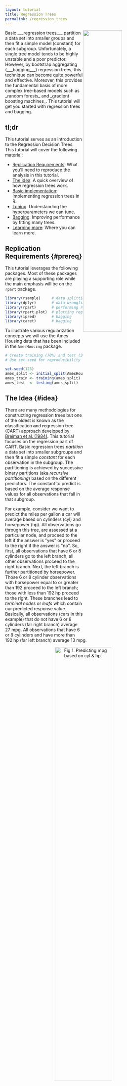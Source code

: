 ```yaml
---
layout: tutorial
title: Regression Trees
permalink: /regression_trees
---
```


<img src="/public/images/analytics/regression_trees/iris.png"  style="float:right; margin: 0px 0px 0px 0px; width: 50%; height: 50%;" />
Basic ___regression trees___ partition a data set into smaller groups and then fit a simple model (constant) for each subgroup. Unfortunately, a single tree model tends to be highly unstable and a poor predictor.  However, by  bootstrap aggregating (___bagging___) regression trees, this technique can become quite powerful and effective.  Moreover, this provides the fundamental basis of more complex tree-based models such as _random forests_ and _gradient boosting machines_. This tutorial will get you started with regression trees and bagging.


## tl;dr

This tutorial serves as an introduction to the Regression Decision Trees.  This tutorial will cover the following material:

* [Replication Requirements](#prereq): What you’ll need to reproduce the analysis in this tutorial.
* [The idea](#idea): A quick overview of how regression trees work.
* [Basic implementation](#basic): Implementing regression trees in R.
* [Tuning](#tune): Understanding the hyperparameters we can tune.
* [Bagging](#bag): Improving performance by fitting many trees.
* [Learning more](#learn): Where you can learn more.


## Replication Requirements {#prereq}

This tutorial leverages the following packages. Most of these packages are playing a supporting role while the main emphasis will be on the `rpart` package.


```r
library(rsample)     # data splitting 
library(dplyr)       # data wrangling
library(rpart)       # performing regression trees
library(rpart.plot)  # plotting regression trees
library(ipred)       # bagging
library(caret)       # bagging
```

To illustrate various regularization concepts we will use the Ames Housing data that has been included in the `AmesHousing` package.


```r
# Create training (70%) and test (30%) sets for the AmesHousing::make_ames() data.
# Use set.seed for reproducibility

set.seed(123)
ames_split <- initial_split(AmesHousing::make_ames(), prop = .7)
ames_train <- training(ames_split)
ames_test  <- testing(ames_split)
```


## The Idea {#idea}

There are many methodologies for constructing regression trees but one of the oldest is known as the **c**lassification **a**nd **r**egression **t**ree (CART) approach developed by [Breiman et al. (1984)](https://www.amazon.com/Classification-Regression-Wadsworth-Statistics-Probability/dp/0412048418).  This tutorial focuses on the regression part of CART.  Basic regression trees _partition_ a data set into smaller subgroups and then fit a simple _constant_ for each observation in the subgroup.  The partitioning is achieved by successive binary partitions (aka _recursive partitioning_) based on the different predictors. The constant to predict is based on the average response values for all observations that fall in that subgroup. 

For example, consider we want to predict the miles per gallon a car will average based on cylinders (cyl) and horsepower (hp). All observations go through this tree, are assessed at a particular node, and proceed to the left if the answer is "yes" or proceed to the right if the answer is "no".  So, first, all observations that have 6 or 8 cylinders go to the left branch, all other observations proceed to the right branch.  Next, the left branch is further partitioned by horsepower.  Those 6 or 8 cylinder observations with horsepower equal to or greater than 192 proceed to the left branch; those with less than 192 hp proceed to the right.  These branches lead to _terminal nodes_ or _leafs_ which contain our predicted response value.  Basically, all observations (cars in this example) that do not have 6 or 8 cylinders (far right branch) average 27 mpg.  All observations that have 6 or 8 cylinders and have more than 192 hp (far left branch) average 13 mpg.

<div class="figure" style="text-align: center">
<img src="/public/images/analytics/regression_trees/ex_regression_tree.png" alt="Fig 1. Predicting mpg based on cyl &amp; hp." width="60%" height="60%" />
<p class="caption">Fig 1. Predicting mpg based on cyl & hp.</p>
</div>
<br>

This simple example can be generalized to state we have a continuous response variable $$Y$$ and two inputs $$X_1$$ and $$X_2$$.  The recursive partitioning results in three regions ($$R_1, R_2, R_3$$) where the model predicts *Y* with a constant $c_m$ for region $$R_m$$:

$$ \hat f(X) = \sum^3_{m=1} c_mI{(X_1, X_2) \in R_m}  \tag{1}$$

However, an important question remains of how to grow a regression tree.

### Deciding on splits

First, its important to realize the partitioning of variables are done in a top-down, _greedy_ fashion.  This just means that a partition performed earlier in the tree will not change based on later partitions.  But how are these partions made?  The model begins with the entire data set, *S*, and searches every distinct value of every input variable to find the predictor and split value that partitions the data into two regions ($$R_1$$ and $$R_2$$) such that the overall sums of squares error are minimized:

$$\texttt{minimize} \bigg\{ SSE = \sum_{i \in R_1}(y_i - c_1)^2 + \sum_{i \in R_2}(y_i - c_2)^2 \bigg\}\tag{2}$$

Having found the best split, we partition the data into the two resulting regions and repeat the splitting process on each of the two regions.  This process is continued until some stopping criterion is reached.  What results is, typically, a very deep, complex tree that may produce good predictions on the training set, but is likely to overfit the data, leading to poor performance on unseen data.  

For example, using the well-known [Boston housing data set](http://lib.stat.cmu.edu/datasets/boston), I create three decision trees based on three different samples of the data.  You can see that the first few partitions are fairly similar at the top of each tree; however, they tend to differ substantially closer to the terminal nodes. These deeper nodes tend to overfit to specific attributes of the sample data; consequently, slightly different samples will result in highly variable estimate/predicted values in the terminal nodes.  By pruning these lower level decision nodes, we can introduce a little bit of bias in our model that help to stabilize predictions and will tend to generalize better to new, unseen data.

<div class="figure" style="text-align: center">
<img src="/public/images/analytics/regression_trees/tree-variance-1.svg" alt="Fig 2. Three decision trees based on slightly different samples."  />
<p class="caption">Fig 2. Three decision trees based on slightly different samples.</p>
</div>


### Cost complexity criterion

There is often a balance to be achieved in the depth and complexity of the tree to optimize predictive performance on some unseen data. To find this balance, we typically grow a very large tree as defined in the previous section and then prune it back to find an *optimal subtree*.  We find the optimal subtree by using a *cost complexity parameter* ($$\alpha$$) that penalizes our objective function in Eq. 2 for the number of terminal nodes of the tree (*T*) as in Eq. 3.  

$$ \texttt{minimize} \big\{ SSE + \alpha \vert T \vert \big\}  \tag{3}$$

For a given value of $$\alpha$$, we find the smallest pruned tree that has the lowest penalized error.  If you are familiar with [regularized regression](http://uc-r.github.io/regularized_regression), you will realize the close association to the [lasso $$L_2$$ norm penalty](http://uc-r.github.io/regularized_regression#lasso).  As with these regularization methods, smaller penalties tend to produce more complex models, which result in larger trees.  Whereas larger penalties result in much smaller trees.  Consequently, as a tree grows larger, the reduction in the SSE must be greater than the cost complexity penalty. Typically, we evaluate multiple models across a spectrum of $$\alpha$$ and use cross-validation to identify the optimal $$\alpha$$ and, therefore, the optimal subtree.  


### Strengths and weaknesses

There are several ___advantages___ to regression trees:

* They are very interpretable.
* Making predictions is fast (no complicated calculations, just looking up constants in the tree).
* It’s easy to understand what variables are important in making the prediction. The internal nodes (splits) are those variables that most largely reduced the SSE.
* If some data is missing, we might not be able to go all the way down the tree to a leaf, but we can still make a prediction by averaging all the leaves in the sub-tree we do reach.
* The model provides a non-linear "jagged" response, so it can work when the true regression surface is not smooth. If it is smooth, though, the piecewise-constant surface can approximate it arbitrarily closely (with enough leaves).
* There are fast, reliable algorithms to learn these trees.

But there are also some significant ___weaknesses___:

* Single regression trees have high variance, resulting in unstable predictions (an alternative subsample of training data can significantly change the terminal nodes).
* Due to the high variance single regression trees have poor predictive accuracy.



## Basic Implementation {#basic}

We can fit a regression tree using `rpart` and then visualize it using `rpart.plot`. The fitting process and the visual output of regression trees and classification trees are very similar.  Both use the formula method for expressing the model (similar to `lm`).  However, when fitting a regression tree, we need to set `method = "anova"`. By default, `rpart` will make an intelligent guess as to what the method value should be based on the data type of your response column, but it's recommened that you explictly set the method for reproducibility reasons (since the auto-guesser may change in the future).


```r
m1 <- rpart(
  formula = Sale_Price ~ .,
  data    = ames_train,
  method  = "anova"
  )
```

Once we've fit our model we can take a peak at the `m1` output. This just explains steps of the splits.  For example, we start with 2051 observations at the root node (very beginning) and the first variable we split on (the first variable that optimizes a reduction in SSE) is `Overall_Qual`. We see that at the first node all observations with `Overall_Qual=Very_Poor,Poor,Fair,Below_Average,Average,Above_Average,Good` go to the 2nd (`2)`) branch.  The total number of observations that follow this branch (1699), their average sales price (156147.10) and SSE (4.001092e+12) are listed.  If you look for the 3rd branch (`3)`) you will see that 352 observations with `Overall_Qual=Very_Good,Excellent,Very_Excellent` follow this branch and their average sales prices is 304571.10 and the SEE in this region is 2.874510e+12.  Basically, this is telling us the most important variable that has the largest reduction in SEE initially is `Overall_Qual` with those homes on the upper end of the quality spectrum having almost double the average sales price.


```r
m1
## n= 2051 
## 
## node), split, n, deviance, yval
##       * denotes terminal node
## 
##  1) root 2051 1.329920e+13 181620.20  
##    2) Overall_Qual=Very_Poor,Poor,Fair,Below_Average,Average,Above_Average,Good 1699 4.001092e+12 156147.10  
##      4) Neighborhood=North_Ames,Old_Town,Edwards,Sawyer,Mitchell,Brookside,Iowa_DOT_and_Rail_Road,South_and_West_of_Iowa_State_University,Meadow_Village,Briardale,Northpark_Villa,Blueste 1000 1.298629e+12 131787.90  
##        8) Overall_Qual=Very_Poor,Poor,Fair,Below_Average 195 1.733699e+11  98238.33 *
##        9) Overall_Qual=Average,Above_Average,Good 805 8.526051e+11 139914.80  
##         18) First_Flr_SF< 1150.5 553 3.023384e+11 129936.80 *
##         19) First_Flr_SF>=1150.5 252 3.743907e+11 161810.90 *
##      5) Neighborhood=College_Creek,Somerset,Northridge_Heights,Gilbert,Northwest_Ames,Sawyer_West,Crawford,Timberland,Northridge,Stone_Brook,Clear_Creek,Bloomington_Heights,Veenker,Green_Hills 699 1.260199e+12 190995.90  
##       10) Gr_Liv_Area< 1477.5 300 2.472611e+11 164045.20 *
##       11) Gr_Liv_Area>=1477.5 399 6.311990e+11 211259.60  
##         22) Total_Bsmt_SF< 1004.5 232 1.640427e+11 192946.30 *
##         23) Total_Bsmt_SF>=1004.5 167 2.812570e+11 236700.80 *
##    3) Overall_Qual=Very_Good,Excellent,Very_Excellent 352 2.874510e+12 304571.10  
##      6) Overall_Qual=Very_Good 254 8.855113e+11 273369.50  
##       12) Gr_Liv_Area< 1959.5 155 3.256677e+11 247662.30 *
##       13) Gr_Liv_Area>=1959.5 99 2.970338e+11 313618.30 *
##      7) Overall_Qual=Excellent,Very_Excellent 98 1.100817e+12 385440.30  
##       14) Gr_Liv_Area< 1990 42 7.880164e+10 325358.30 *
##       15) Gr_Liv_Area>=1990 56 7.566917e+11 430501.80  
##         30) Neighborhood=College_Creek,Edwards,Timberland,Veenker 8 1.153051e+11 281887.50 *
##         31) Neighborhood=Old_Town,Somerset,Northridge_Heights,Northridge,Stone_Brook 48 4.352486e+11 455270.80  
##           62) Total_Bsmt_SF< 1433 12 3.143066e+10 360094.20 *
##           63) Total_Bsmt_SF>=1433 36 2.588806e+11 486996.40 *
```

We can visualize our model with `rpart.plot`.  `rpart.plot` has many plotting options, which we'll leave to the reader to explore.  However, in the default print it will show the percentage of data that fall to that node and the average sales price for that branch. One thing you may notice is that this tree contains 11 internal nodes resulting in 12 terminal nodes.  Basically, this tree is partitioning on 11 variables to produce its model.  However, there are 80 variables in `ames_train`.  So what happened?


```r
rpart.plot(m1)
```

<img src="/public/images/analytics/regression_trees/m1-plot-1.svg" style="display: block; margin: auto;" />

Behind the scenes `rpart` is automatically applying a range of cost complexity ($$\alpha$$ values to prune the tree.  To compare the error for each $$\alpha$$ value, `rpart` performs a 10-fold cross validation so that the error associated with a given $$\alpha$$ value is computed on the hold-out validation data.  In this example we find diminishing returns after 12 terminal nodes as illustrated below (y-axis is cross validation error, lower x-axis is cost complexity ($$\alpha$$) value, upper x-axis is the number of terminal nodes (tree size = $$\vert T \vert$$).  You may also notice the dashed line which goes through the point $$\vert T \vert = 9$$.  Breiman et al. (1984) suggested that in actual practice, its common to instead use the smallest tree within 1 standard deviation of the minimum cross validation error (aka the 1-SE rule).  Thus, we could use a tree with 9 terminal nodes and reasonably expect to experience similar results within a small margin of error.


```r
plotcp(m1)
```

<img src="/public/images/analytics/regression_trees/cp-plot-1.svg" style="display: block; margin: auto;" />

To illustrate the point of selecting a tree with 12 terminal nodes (or 9 if you go by the 1-SE rule), we can force `rpart` to generate a full tree by using `cp = 0` (no penalty results in a fully grown tree).  We can see that after 12 terminal nodes, we see diminishing returns in error reduction as the tree grows deeper.  Thus, we can signifcantly prune our tree and still achieve minimal expected error.


```r
m2 <- rpart(
    formula = Sale_Price ~ .,
    data    = ames_train,
    method  = "anova", 
    control = list(cp = 0, xval = 10)
)

plotcp(m2)
abline(v = 12, lty = "dashed")
```

<img src="/public/images/analytics/regression_trees/cp-plot2-1.svg" style="display: block; margin: auto;" />

So, by default, `rpart` is performing some automated tuning, with an optimal subtree of 11 splits, 12 terminal nodes, and a cross-validated error of 0.272 (note that this error is equivalent to the PRESS statistic but not the MSE). However, we can perform additional tuning to try improve model performance.


```r
m1$cptable
##            CP nsplit rel error    xerror       xstd
## 1  0.48300624      0 1.0000000 1.0004123 0.05764633
## 2  0.10844747      1 0.5169938 0.5188332 0.02907560
## 3  0.06678458      2 0.4085463 0.4136749 0.02843093
## 4  0.02870391      3 0.3417617 0.3618029 0.02186470
## 5  0.02050153      4 0.3130578 0.3349580 0.02155188
## 6  0.01995037      5 0.2925563 0.3241575 0.02156428
## 7  0.01976132      6 0.2726059 0.3190329 0.02136868
## 8  0.01550003      7 0.2528446 0.3005101 0.02241178
## 9  0.01397824      8 0.2373446 0.2869891 0.02007437
## 10 0.01322455      9 0.2233663 0.2851092 0.02014241
## 11 0.01089820     10 0.2101418 0.2710749 0.02039695
## 12 0.01000000     11 0.1992436 0.2721490 0.02103969
```


## Tuning {#tune}

In addition to the cost complexity ($$\alpha$$) parameter, it is also common to tune:

- `minsplit`: the minimum number of data points required to attempt a split before it is forced to create a terminal node.  The default is 20.  Making this smaller allows for terminal nodes that may contain only a handful of observations to create the predicted value.
- `maxdepth`: the maximum number of internal nodes between the root node and the terminal nodes.  The default is 30, which is quite liberal and allows for fairly large trees to be built.

`rpart` uses a special `control` argument where we provide a list of hyperparameter values.  For example, if we wanted to assess a model with `minsplit` = 10 and `maxdepth` = 12, we could execute the following:


```r
m3 <- rpart(
    formula = Sale_Price ~ .,
    data    = ames_train,
    method  = "anova", 
    control = list(minsplit = 10, maxdepth = 12, xval = 10)
)

m3$cptable
##            CP nsplit rel error    xerror       xstd
## 1  0.48300624      0 1.0000000 1.0004637 0.05762992
## 2  0.10844747      1 0.5169938 0.5178889 0.02902537
## 3  0.06678458      2 0.4085463 0.4127568 0.02836546
## 4  0.02870391      3 0.3417617 0.3564832 0.02166543
## 5  0.02050153      4 0.3130578 0.3271474 0.02133529
## 6  0.01995037      5 0.2925563 0.3222644 0.02255183
## 7  0.01976132      6 0.2726059 0.3167303 0.02269857
## 8  0.01550003      7 0.2528446 0.2906408 0.02162499
## 9  0.01397824      8 0.2373446 0.2800182 0.01933483
## 10 0.01322455      9 0.2233663 0.2687669 0.01843276
## 11 0.01089820     10 0.2101418 0.2568655 0.01851229
## 12 0.01000000     11 0.1992436 0.2587193 0.01859675
```

Although useful, this approach requires you to manually assess multiple models.  Rather, we can perform a grid search to automatically search across a range of differently tuned models to identify the optimal hyerparameter setting.

To perform a grid search we first create our hyperparameter grid.  In this example, I search a range of `minsplit` from 5-20 and vary `maxdepth` from 8-15 (since our original model found an optimal depth of 12).  What results is 128 different combinations, which requires 128 different models.


```r
hyper_grid <- expand.grid(
  minsplit = seq(5, 20, 1),
  maxdepth = seq(8, 15, 1)
)

head(hyper_grid)
##   minsplit maxdepth
## 1        5        8
## 2        6        8
## 3        7        8
## 4        8        8
## 5        9        8
## 6       10        8

# total number of combinations
nrow(hyper_grid)
## [1] 128
```

To automate the modeling we simply set up a `for` loop and iterate through each `minsplit` and `maxdepth` combination. We save each model into its own list item.


```r
models <- list()

for (i in 1:nrow(hyper_grid)) {
  
  # get minsplit, maxdepth values at row i
  minsplit <- hyper_grid$minsplit[i]
  maxdepth <- hyper_grid$maxdepth[i]

  # train a model and store in the list
  models[[i]] <- rpart(
    formula = Sale_Price ~ .,
    data    = ames_train,
    method  = "anova",
    control = list(minsplit = minsplit, maxdepth = maxdepth)
    )
}
```

We can now create a function to extract the minimum error associated with the optimal cost complexity $$\alpha$$ value for each model.  After a little data wrangling to extract the optimal $$\alpha$$ value and its respective error, adding it back to our grid, and filter for the top 5 minimal error values we see that the optimal model makes a slight improvement over our earlier model (xerror of 0.242 versus 0.272).


```r
# function to get optimal cp
get_cp <- function(x) {
  min    <- which.min(x$cptable[, "xerror"])
  cp <- x$cptable[min, "CP"] 
}

# function to get minimum error
get_min_error <- function(x) {
  min    <- which.min(x$cptable[, "xerror"])
  xerror <- x$cptable[min, "xerror"] 
}

hyper_grid %>%
  mutate(
    cp    = purrr::map_dbl(models, get_cp),
    error = purrr::map_dbl(models, get_min_error)
    ) %>%
  arrange(error) %>%
  top_n(-5, wt = error)
##   minsplit maxdepth        cp     error
## 1       15       12 0.0100000 0.2419963
## 2        5       13 0.0100000 0.2422198
## 3        7       10 0.0100000 0.2438687
## 4       17       13 0.0108982 0.2468053
## 5       19       13 0.0100000 0.2475141
```

If we were satisfied with these results we could apply this final optimal model and predict on our test set.  The final RMSE is 39145.39 which suggests that, on average, our predicted sales prices are about \$39,145 off from the actual sales price.   


```r
optimal_tree <- rpart(
    formula = Sale_Price ~ .,
    data    = ames_train,
    method  = "anova",
    control = list(minsplit = 11, maxdepth = 8, cp = 0.01)
    )

pred <- predict(optimal_tree, newdata = ames_test)
RMSE(pred = pred, obs = ames_test$Sale_Price)
## [1] 39145.39
```



## Bagging {#bag}

### The idea

As previously mentioned, single tree models suffer from high variance.  Although pruning the tree helps reduce this variance, there are alternative methods that actually exploite the variability of single trees in a way that can significantly improve performance over and above that of single trees.  ___B___*ootstrap* ___agg___*regat*___ing___ (___bagging___) is one such approach (originally proposed by [Breiman, 1996](https://link.springer.com/article/10.1023%2FA%3A1018054314350)).

Bagging combines and averages multiple models.  Averaging across multiple trees reduces the variability of any one tree and reduces overfitting, which improves predictive performance.  Bagging follows three simple steps:

1. Create *m* [bootstrap samples](http://uc-r.github.io/bootstrapping) from the training data. Bootstrapped samples allow us to create many slightly different data sets but with the same distribution as the overall training set.
2. For each bootstrap sample train a single, unpruned regression tree.
3. Average individual predictions from each tree to create an overall average predicted value.

<div class="figure" style="text-align: center">
<img src="/public/images/analytics/regression_trees/bagging3.png" alt="Fig 3. The bagging process." width="50%" height="50%" />
<p class="caption">Fig 3. The bagging process.</p>
</div>

This process can actually be applied to any regression or classification model; however, it provides the greatest improvement for models that have high variance.  For example, more stable parametric models such as linear regression and multi-adaptive regression splines tend to experience less improvement in predictive performance.

One benefit of bagging is that, on average, a bootstrap sample will contain 63% ($$\frac{2}{3}$$) of the training data.  This leaves about 33% ($$\frac{1}{3}$$) of the data out of the bootstrapped sample.  We call this the out-of-bag (OOB) sample.  We can use the OOB observations to estimate the model's accuracy, creating a natural cross-validation process. 

### Bagging with `ipred`

Fitting a bagged tree model is quite simple.  Instead of using `rpart` we use `ipred::bagging`.  We use `coob = TRUE` to use the OOB sample to estimate the test error.  We see that our initial estimate error is close to $3K less than the test error we achieved with our single optimal tree (36543 vs. 39145)


```r
# make bootstrapping reproducible
set.seed(123)

# train bagged model
bagged_m1 <- bagging(
  formula = Sale_Price ~ .,
  data    = ames_train,
  coob    = TRUE
)

bagged_m1
## 
## Bagging regression trees with 25 bootstrap replications 
## 
## Call: bagging.data.frame(formula = Sale_Price ~ ., data = ames_train, 
##     coob = TRUE)
## 
## Out-of-bag estimate of root mean squared error:  36543.37
```

One thing to note is that typically, the more trees the better. As we add more trees we are averaging over more high variance single trees.  What results is that early on, we see a dramatic reduction in variance (and hence our error) and eventually the reduction in error will flatline signaling an appropriate number of trees to create a stable model. Rarely will you need more than 50 trees to stabilize the error. 

By default `bagging` performs 25 bootstrap samples and trees but we may require more.  We can assess the error versus number of trees as below.  We see that the error is stabilizing at about 25 trees so we will likely not gain much improvement by simply bagging more trees.


```r
# assess 10-50 bagged trees
ntree <- 10:50

# create empty vector to store OOB RMSE values
rmse <- vector(mode = "numeric", length = length(ntree))

for (i in seq_along(ntree)) {
  # reproducibility
  set.seed(123)
  
  # perform bagged model
  model <- bagging(
  formula = Sale_Price ~ .,
  data    = ames_train,
  coob    = TRUE,
  nbagg   = ntree[i]
)
  # get OOB error
  rmse[i] <- model$err
}

plot(ntree, rmse, type = 'l', lwd = 2)
abline(v = 25, col = "red", lty = "dashed")
```

<img src="/public/images/analytics/regression_trees/bagging-n-1.svg" style="display: block; margin: auto;" />


### Bagging with `caret`

Bagging with `ipred` is quite simple; however, there are some additional benefits of bagging with `caret`.  

1. Its easier to perform cross-validation.  Although we can use the OOB error, performing cross validation will also provide a more robust understanding of the true expected test error.
2. We can assess variable importance across the bagged trees.  

Here, we perform a 10-fold cross-validated model.  We see that the cross-validated RMSE is \$36,477.  We also assess the top 20 variables from our model.  Variable importance for regression trees is measured by assessing the total amount SSE is decreased by splits over a given predictor, averaged over all *m* trees.  The predictors with the largest average impact to SSE are considered most important. The importance value is simply the relative mean decrease in SSE compared to the most important variable (provides a 0-100 scale).


```r
# Specify 10-fold cross validation
ctrl <- trainControl(method = "cv",  number = 10) 

# CV bagged model
bagged_cv <- train(
  Sale_Price ~ .,
  data = ames_train,
  method = "treebag",
  trControl = ctrl,
  importance = TRUE
  )

# assess results
bagged_cv
## Bagged CART 
## 
## 2051 samples
##   80 predictor
## 
## No pre-processing
## Resampling: Cross-Validated (10 fold) 
## Summary of sample sizes: 1846, 1845, 1847, 1845, 1846, 1847, ... 
## Resampling results:
## 
##   RMSE      Rsquared   MAE     
##   36477.25  0.8001783  24059.85

# plot most important variables
plot(varImp(bagged_cv), 20)  
```

<img src="/public/images/analytics/regression_trees/caret-bagging-1.svg" style="display: block; margin: auto;" />


If we compare this to the test set out of sample we see that our cross-validated error estimate was very close.  We have successfully reduced our error to about \$35,000; however, in later tutorials we'll see how extensions of this bagging concept (random forests and GBMs) can significantly reduce this further.


```r
pred <- predict(bagged_cv, ames_test)
RMSE(pred, ames_test$Sale_Price)
## [1] 35262.59
```


## Learning More {#learn}

Decision trees provide a very intuitive modeling approach that have several, flexible benefits.  Unfortunately, they suffer from high variance; however, when you combine them with bagging you can minimize this drawback.  Moreover, bagged trees provides the fundamental basis for more complex and powerful algorithms such as random forests and gradient boosting machines.  To learn more I would start with the following resources listed in order of complexity:

- [An Introduction to Statistical Learning](http://www-bcf.usc.edu/~gareth/ISL/)
- [Applied Predictive Modeling](http://appliedpredictivemodeling.com/)
- [Classification and Regression Trees](https://www.amazon.com/Classification-Regression-Wadsworth-Statistics-Probability/dp/0412048418)
- [The Elements of Statistical Learning](https://web.stanford.edu/~hastie/ElemStatLearn/)
- [Bagging Predictors](https://link.springer.com/article/10.1023%2FA%3A1018054314350)





